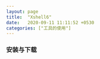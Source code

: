 ```yaml
---
layout: page
title:  "Xshell6"
date:   2020-09-11 11:11:52 +0530
categories: ["工具的使用"]
---
```


### 安装与下载



